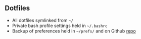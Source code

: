 ## Dotfiles

* All dotfiles symlinked from `~/`
* Private bash profile settings held in `~/.bashrc`
* Backup of preferences held in `~/prefs/` and on Github
  [repo](https://github.com/cdmedia/prefs)
